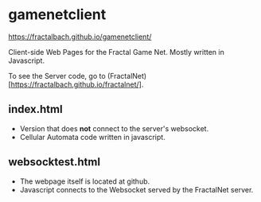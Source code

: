 # gamenetclient

https://fractalbach.github.io/gamenetclient/


Client-side Web Pages for the Fractal Game Net.  Mostly written in Javascript.


To see the Server code, go to (FractalNet)[https://fractalbach.github.io/fractalnet/].




## index.html

* Version that does **not** connect to the server's websocket.
* Cellular Automata code written in javascript.


## websocktest.html 

* The webpage itself is located at github.
* Javascript connects to the Websocket served by the FractalNet server.